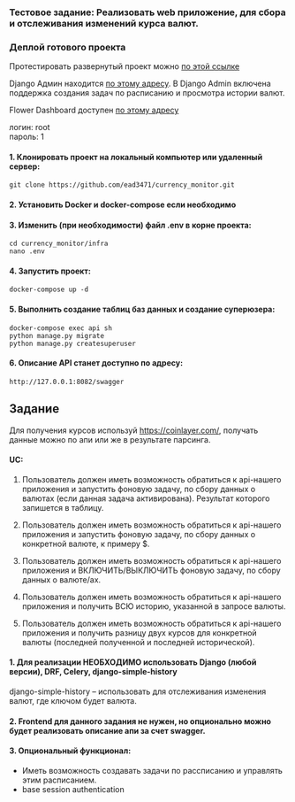 ### Тестовое задание: Реализовать web приложение, для сбора и отслеживания изменений курса валют.

### Деплой готового проекта

 Протестировать развернутый проект можно [по этой ссылке](http://193.233.23.68:8082/swagger)

 Django Админ находится [по этому адресу](http://193.233.23.68:8082/admin).
 В Django Admin включена поддержка создания задач по расписанию и просмотра истории валют.

 Flower Dashboard доступен [по этому адресу](http://193.233.23.68:5557)

 логин: root\
 пароль: 1

#### 1. Клонировать проект на локальный компьютер или удаленный сервер:

    git clone https://github.com/ead3471/currency_monitor.git

#### 2. Установить Docker и docker-compose если необходимо
#### 3. Изменить (при необходимости) файл .env в корне проекта:

    cd currency_monitor/infra
    nano .env

#### 4. Запустить проект:

    docker-compose up -d

#### 5. Выполнить создание таблиц баз данных и создание суперюзера:

    docker-compose exec api sh
    python manage.py migrate
    python manage.py createsuperuser

#### 6. Описание API станет доступно по адресу:

    http://127.0.0.1:8082/swagger


## Задание 
Для получения курсов используй https://coinlayer.com/, получать данные можно по апи или же в результате парсинга.

#### UC:
1. Пользователь должен иметь возможность обратиться к api-нашего приложения и запустить фоновую задачу, по сбору данных о валютах (если данная задача активирована). Результат которого запишется в таблицу. 

2. Пользователь должен иметь возможность обратиться к api-нашего приложения и запустить фоновую задачу, по сбору данных о конкретной валюте, к примеру $.

3. Пользователь должен иметь возможность обратиться к api-нашего приложения и ВКЛЮЧИТЬ/ВЫКЛЮЧИТЬ фоновую задачу, по сбору данных о валюте/ах.

4. Пользователь должен иметь возможность обратиться к api-нашего приложения и получить ВСЮ историю, указанной в запросе валюты.
5. Пользователь должен иметь возможность обратиться к api-нашего приложения и получить разницу двух курсов для конкретной валюты (последней полученной и последней исторической).

#### 1. Для реализации НЕОБХОДИМО использовать Django (любой версии), DRF, Celery, django-simple-history

django-simple-history – использовать для отслеживания изменения валют, где ключом будет валюта.

#### 2. Frontend для данного задания не нужен, но опционально можно будет реализовать описание апи за счет swagger.

#### 3. Опциональный функционал:
 - Иметь возможность создавать задачи по рассписанию и управлять этим расписанием.
 - base session authentication




